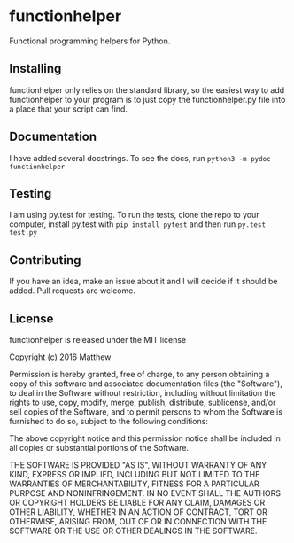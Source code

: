 # functionhelper
Functional programming helpers for Python.

## Installing
functionhelper only relies on the standard library, so the easiest way to add functionhelper to your program is to just copy the functionhelper.py file into a place that your script can find.

## Documentation
I have added several docstrings. To see the docs, run `python3 -m pydoc functionhelper`

## Testing
I am using py.test for testing. To run the tests, clone the repo to your computer, install py.test with `pip install pytest` and then run `py.test test.py`

## Contributing
If you have an idea, make an issue about it and I will decide if it should be added. Pull requests are welcome.

## License
functionhelper is released under the MIT license

Copyright (c) 2016 Matthew

Permission is hereby granted, free of charge, to any person obtaining a copy of this software and associated documentation files (the "Software"), to deal in the Software without restriction, including without limitation the rights to use, copy, modify, merge, publish, distribute, sublicense, and/or sell copies of the Software, and to permit persons to whom the Software is furnished to do so, subject to the following conditions:

The above copyright notice and this permission notice shall be included in all copies or substantial portions of the Software.

THE SOFTWARE IS PROVIDED "AS IS", WITHOUT WARRANTY OF ANY KIND, EXPRESS OR IMPLIED, INCLUDING BUT NOT LIMITED TO THE WARRANTIES OF MERCHANTABILITY, FITNESS FOR A PARTICULAR PURPOSE AND NONINFRINGEMENT. IN NO EVENT SHALL THE AUTHORS OR COPYRIGHT HOLDERS BE LIABLE FOR ANY CLAIM, DAMAGES OR OTHER LIABILITY, WHETHER IN AN ACTION OF CONTRACT, TORT OR OTHERWISE, ARISING FROM, OUT OF OR IN CONNECTION WITH THE SOFTWARE OR THE USE OR OTHER DEALINGS IN THE SOFTWARE.
